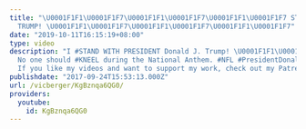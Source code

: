 ```yaml
---
title: "\U0001F1F1\U0001F1F7\U0001F1F1\U0001F1F7\U0001F1F1\U0001F1F7 STAND WITH PRESIDENT
  TRUMP! \U0001F1F1\U0001F1F7\U0001F1F1\U0001F1F7\U0001F1F1\U0001F1F7"
date: "2019-10-11T16:15:19+08:00"
type: video
description: "I #STAND WITH PRESIDENT Donald J. Trump! \U0001F1F1\U0001F1F7\U0001F1F1\U0001F1F7\U0001F1F1\U0001F1F7\U0001F1F1\U0001F1F7\U0001F1F1\U0001F1F7\U0001F1F1\U0001F1F7\U0001F1F1\U0001F1F7\U0001F1F1\U0001F1F7\U0001F1F1\U0001F1F7\U0001F1F1\U0001F1F7\U0001F1F1\U0001F1F7\U0001F1F1\U0001F1F7\U0001F1F1\U0001F1F7\U0001F1F1\U0001F1F7\U0001F1F1\U0001F1F7\U0001F1F1\U0001F1F7\U0001F1F1\U0001F1F7\U0001F1F1\U0001F1F7
  No one should #KNEEL during the National Anthem. #NFL #PresidentDonaldJTrump #MAGA
  If you like my videos and want to support my work, check out my Patreon here: https://www.patreon.com/vicberger"
publishdate: "2017-09-24T15:53:13.000Z"
url: /vicberger/KgBznqa6QG0/
providers:
  youtube:
    id: KgBznqa6QG0
---
```

